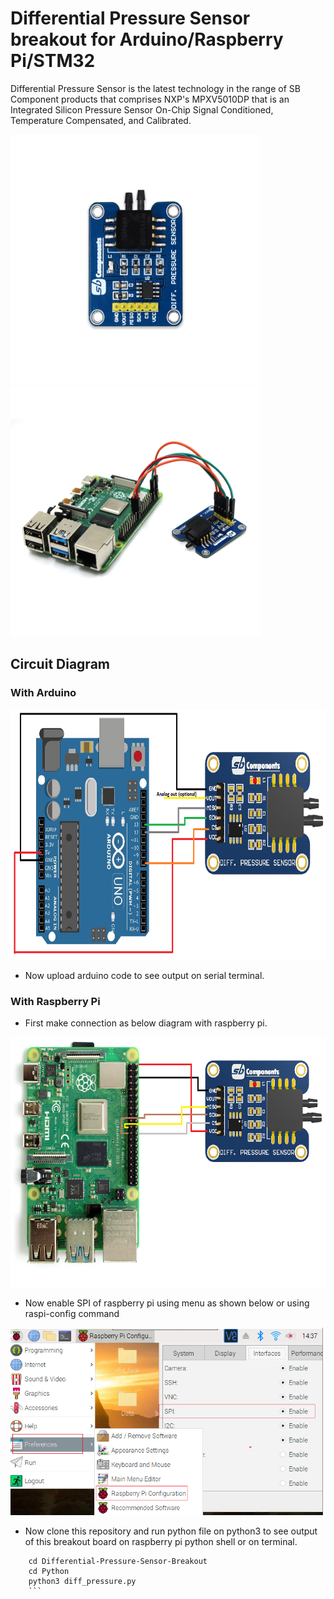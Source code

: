 # Differential Pressure Sensor breakout for Arduino/Raspberry Pi/STM32

Differential Pressure Sensor is the latest technology in the range of SB Component products that comprises NXP's MPXV5010DP that is an Integrated Silicon Pressure Sensor On-Chip Signal Conditioned, Temperature Compensated, and Calibrated.

<img src="images/product_img1.png" width="400" height="400" /><img src="images/product_img2.png" width="400" height="400" />

## Circuit Diagram

### With Arduino

<img src="images/diff_pressure_arduino.png" width="700" height="400" />

* Now upload arduino code to see output on serial terminal. 

### With Raspberry Pi

* First make connection as below diagram with raspberry pi.

<img src="images/diff_pressure_raspberry.png" width="600" height="400" />

* Now enable SPI of raspberry pi using menu as shown below or using raspi-config command

<img src="images/raspi-configuration-spi.PNG" height="300" width="500" />

* Now clone this repository and run python file on python3 to see output of this breakout board on raspberry pi python shell or on terminal.

``` 
    cd Differential-Pressure-Sensor-Breakout
    cd Python
    python3 diff_pressure.py
    ```

